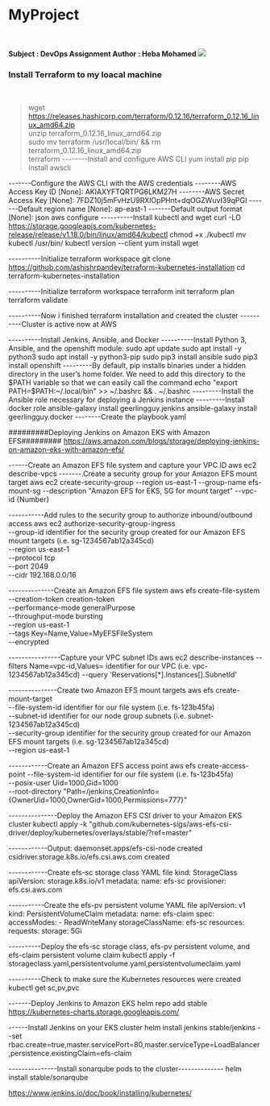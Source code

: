 <h1> MyProject </h1> <br>

<strong> Subject :  DevOps Assignment </strong>
<strong> Author  :  Heba Mohamed </strong>
<img src="https://miro.medium.com/max/1076/1*QwJOyLmOeKOSCmCNXw1CUg.png" />
<h3> <strong> Install Terraform to my loacal machine </strong> </h3> <br>

> wget https://releases.hashicorp.com/terraform/0.12.16/terraform_0.12.16_linux_amd64.zip <br>
> unzip terraform_0.12.16_linux_amd64.zip <br>
> sudo mv terraform /usr/local/bin/ && rm terraform_0.12.16_linux_amd64.zip <br>
terraform
--------Install and configure AWS CLI
yum install pip
pip install awscli

-------Configure the AWS CLI with the AWS credentials
--------AWS Access Key ID [None]: AKIAXYFTQRTPG6LKM27H 
--------AWS Secret Access Key [None]: 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 
-------Default region name [None]: ap-east-1
-------Default output format [None]: json
aws configure 
----------Install kubectl and wget 
curl -LO https://storage.googleapis.com/kubernetes-release/release/v1.18.0/bin/linux/amd64/kubectl
chmod +x ./kubectl
mv kubectl /usr/bin/
kubectl  version --client
yum install wget

----------Initialize terraform workspace 
git clone https://github.com/ashishrpandey/terraform-kubernetes-installation
cd terraform-kubernetes-installation

----------Initialize terraform workspace 
terraform init
terraform plan
terraform validate

----------Now i finished terraform installation and created the cluster
----------Cluster is active now at AWS

----------Install Jenkins, Ansible, and Docker
----------Install Python 3, Ansible, and the openshift module:
sudo apt update
sudo apt install -y python3
sudo apt install -y python3-pip
sudo pip3 install ansible
sudo pip3 install openshift
---------By default, pip installs binaries under a hidden directory in the user’s home folder. We need to add this directory to the $PATH variable so that we can easily call the command
echo "export PATH=$PATH:~/.local/bin" >> ~/.bashrc && . ~/.bashrc
---------Install the Ansible role necessary for deploying a Jenkins instance
---------Install docker role
ansible-galaxy install geerlingguy.jenkins
ansible-galaxy install geerlingguy.docker
--------Create the playbook.yaml

#########Deploying Jenkins on Amazon EKS with Amazon EFS#########
https://aws.amazon.com/blogs/storage/deploying-jenkins-on-amazon-eks-with-amazon-efs/

------Create an Amazon EFS file system and capture your VPC ID
aws ec2 describe-vpcs
-------.Create a security group for your Amazon EFS mount target
aws ec2 create-security-group 
--region us-east-1 
--group-name efs-mount-sg 
--description "Amazon EFS for EKS, SG for mount target" 
--vpc-id {Number}

-----------Add rules to the security group to authorize inbound/outbound access
aws ec2 authorize-security-group-ingress \
--group-id identifier for the security group created for our Amazon 
EFS mount targets (i.e. sg-1234567ab12a345cd) \
--region us-east-1 \
--protocol tcp \
--port 2049 \
--cidr 192.168.0.0/16

--------------Create an Amazon EFS file system
aws efs create-file-system \
--creation-token creation-token \
--performance-mode generalPurpose \
--throughput-mode bursting \
--region us-east-1 \
--tags Key=Name,Value=MyEFSFileSystem \
--encrypted

----------------Capture your VPC subnet IDs
aws ec2 describe-instances --filters Name=vpc-id,Values= identifier
for our VPC (i.e. vpc-1234567ab12a345cd) --query 
'Reservations[*].Instances[].SubnetId'

---------------Create two Amazon EFS mount targets
aws efs create-mount-target \
--file-system-id identifier for our file system (i.e. fs-123b45fa) \
--subnet-id identifier for our node group subnets (i.e. subnet-
1234567ab12a345cd) \
--security-group identifier for the security group created for our 
Amazon EFS mount targets (i.e. sg-1234567ab12a345cd) \
--region us-east-1

------------Create an Amazon EFS access point
aws efs create-access-point --file-system-id identifier for our file 
system (i.e. fs-123b45fa) \
--posix-user Uid=1000,Gid=1000 \
--root-directory 
"Path=/jenkins,CreationInfo={OwnerUid=1000,OwnerGid=1000,Permissions=777}"

---------------Deploy the Amazon EFS CSI driver to your Amazon EKS cluster
kubectl apply -k "github.com/kubernetes-sigs/aws-efs-csi-
driver/deploy/kubernetes/overlays/stable/?ref=master"

------------Output:
daemonset.apps/efs-csi-node created
csidriver.storage.k8s.io/efs.csi.aws.com created

------------Create efs-sc storage class YAML file
kind: StorageClass
apiVersion: storage.k8s.io/v1
metadata:
  name: efs-sc
provisioner: efs.csi.aws.com

-----------Create the efs-pv persistent volume YAML file
apiVersion: v1
kind: PersistentVolumeClaim
metadata:
  name: efs-claim
spec:
  accessModes:
    - ReadWriteMany
  storageClassName: efs-sc
  resources:
    requests:
      storage: 5Gi

----------Deploy the efs-sc storage class, efs-pv persistent volume, and efs-claim persistent volume claim
kubectl apply -f 
storageclass.yaml,persistentvolume.yaml,persistentvolumeclaim.yaml

----------Check to make sure the Kubernetes resources were created
kubectl get sc,pv,pvc

-------Deploy Jenkins to Amazon EKS
helm repo add stable https://kubernetes-charts.storage.googleapis.com/

------Install Jenkins on your EKS cluster
helm install jenkins stable/jenkins --set
rbac.create=true,master.servicePort=80,master.serviceType=LoadBalancer
,persistence.existingClaim=efs-claim

---------------Install sonarqube pods to the cluster--------------
helm install stable/sonarqube

https://www.jenkins.io/doc/book/installing/kubernetes/
